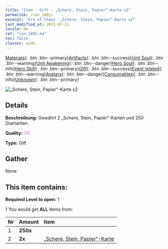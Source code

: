 ```yaml
---
title: "Item - Gift - „Schere, Stein, Papier“-Karte x2"
permalink: /con_1801/
excerpt: "Era of Chaos  „Schere, Stein, Papier“-Karte x2"
last_modified_at: 2021-07-21
locale: de
ref: "con_1801.md"
toc: false
classes: wide
---
```

 [Materials](/ItemsDE/){: .btn .btn--primary}[Artifacts](/ItemsDE/Artifacts/){: .btn .btn--success}[Unit Soul](/ItemsDE/UnitSoul/){: .btn .btn--warning}[Unit Awakening](/ItemsDE/UnitAwakening/){: .btn .btn--danger}[Hero Soul](/ItemsDE/HeroSoul/){: .btn .btn--info}[Hero Skill](/ItemsDE/HeroSkill/){: .btn .btn--primary}[Gift](/ItemsDE/Gift/){: .btn .btn--success}[Event related](/ItemsDE/Events/){: .btn .btn--warning}[Avatars](/ItemsDE/Avatars/){: .btn .btn--danger}[Consumables](/ItemsDE/Consumables/){: .btn .btn--info}[Unknown](/ItemsDE/Unknown/){: .btn .btn--primary}

 ![„Schere, Stein, Papier“-Karte x2](/images/t/i_907422.png)

## Details
 **Beschreibung:** Gewährt 2 „Schere, Stein, Papier“-Karten und 250 Diamanten.

 **Quality:** <span style="color: #DA70D6">OK</span>

 **Type:** Gift

## Gather

  None

## This item contains:

 **Required Level to open:** 1

 1 You would get **ALL** items  from:

  | Nr | Amount |     Item    |
  |:---|:-------|:------------|
  | 1 |  **250x** | <i class="fas fa-gem"/> |  | 
  | 2 |  **2x** | [„Schere, Stein, Papier“-Karte](/ItemsDE/con_547/) |  | 
